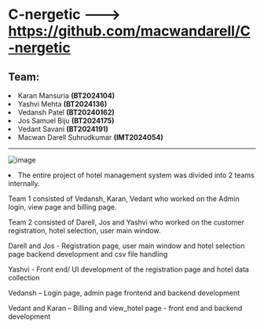 # C-nergetic ---> <strong>https://github.com/macwandarell/C-nergetic</strong>
<h2>Team:</h2>
<li> Karan Mansuria <strong>(BT2024104)</strong></li>
<li> Yashvi Mehta <strong>(BT2024136)</strong></li>
<li> Vedansh Patel <strong>(BT20240162)</strong></li>
<li> Jos Samuel Biju <strong>(BT2024175)</strong></li>
<li> Vedant Savani <strong>(BT2024191)</strong></li>
<li> Macwan Darell Suhrudkumar <strong>(IMT2024054)</strong></li>
<hr>

![image](https://github.com/user-attachments/assets/39fea929-8f0a-4fe1-81bc-f2e14c08b8a3)

<li>The entire project of hotel management system was divided into 2 teams internally.

Team 1 consisted of  Vedansh, Karan, Vedant who worked on the Admin login, view page and billing page.

Team 2 consisted of Darell, Jos and Yashvi who worked on the customer registration, hotel selection, user main window.

Darell and Jos - Registration page, user main window and hotel selection page backend development and           	               csv file handling

Yashvi  -  Front end/ UI development of the registration page and hotel data collection

Vedansh – Login page, admin page frontend and backend development
 
Vedant and Karan – Billing and view_hotel page - front end and backend development</li>


